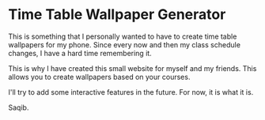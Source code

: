 # Time Table Wallpaper Generator

This is something that I personally wanted to have to create time table wallpapers for my phone. Since every now and then my class schedule changes, I have a hard time remembering it.

This is why I have created this small website for myself and my friends. This allows you to create wallpapers based on your courses.

I'll try to add some interactive features in the future. For now, it is what it is.

Saqib.